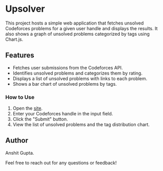 # Upsolver
This project hosts a simple web application that fetches unsolved Codeforces problems for a given user handle and displays the results. It also shows a graph of unsolved problems categorized by tags using Chart.js.

## Features

- Fetches user submissions from the Codeforces API.
- Identifies unsolved problems and categorizes them by rating.
- Displays a list of unsolved problems with links to each problem.
- Shows a bar chart of unsolved problems by tags.


### How to Use

1. Open the [site](https://your-username.github.io/my-github-pages-site).
2. Enter your Codeforces handle in the input field.
3. Click the "Submit" button.
4. View the list of unsolved problems and the tag distribution chart.

## Author

Anshit Gupta.

Feel free to reach out for any questions or feedback!
